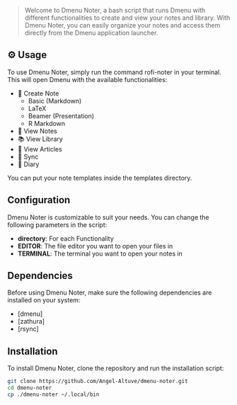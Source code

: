 > Welcome to Dmenu Noter, a bash script that runs Dmenu with different functionalities to create and view your notes and library. With Dmenu Noter, you can easily organize your notes and access them directly from the Dmenu application launcher.

## ⚙️ Usage

To use Dmenu Noter, simply run the command rofi-noter in your terminal. This will open Dmenu with the available functionalities:

- 📑 Create Note
  - Basic (Markdown)
  - LaTeX
  - Beamer (Presentation)
  - R Markdown
- 🔖 View Notes
- 📚 View Library
- 📜 View Articles
-  Sync
- 󰌱 Diary

You can put your note templates inside the templates directory.

## Configuration

Dmenu Noter is customizable to suit your needs. You can change the following parameters in the script:

- **directory**: For each Functionality
- **EDITOR**: The file editor you want to open your files in
- **TERMINAL**: The terminal you want to open your notes in

## Dependencies

Before using Dmenu Noter, make sure the following dependencies are installed on your system:

- [dmenu]
- [zathura]
- [rsync]

## Installation

To install Dmenu Noter, clone the repository and run the installation script:

```bash
git clone https://github.com/Angel-Altuve/dmenu-noter.git
cd dmenu-noter
cp ./dmenu-noter ~/.local/bin
```
